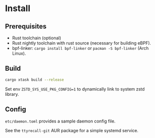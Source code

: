 # Install

## Prerequisites

- Rust toolchain (optional)
- Rust nightly toolchain with rust source (necessary for building eBPF).
- bpf-linker: `cargo install bpf-linker` or `pacman -S bpf-linker` (Arch Linux).

## Build

```bash
cargo xtask build --release
```

Set env `ZSTD_SYS_USE_PKG_CONFIG=1` to dynamically link to system zstd library.

## Config

`etc/daemon.toml` provides a sample daemon config file.

See the `ttyrecall-git` AUR package for a simple systemd service.
